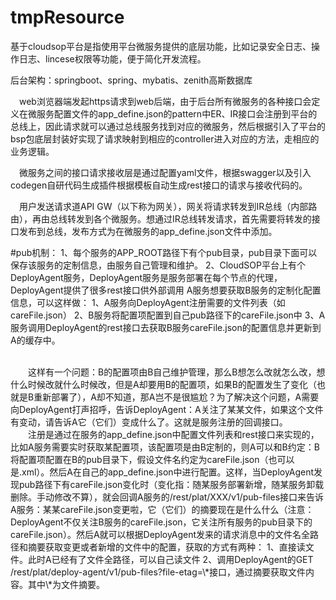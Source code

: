 # tmpResource

基于cloudsop平台是指使用平台微服务提供的底层功能，比如记录安全日志、操作日志、lincese权限等功能，便于简化开发流程。

后台架构：springboot、spring、mybatis、zenith高斯数据库

&emsp;web浏览器端发起https请求到web后端，由于后台所有微服务的各种接口会定义在微服务配置文件的app_define.json的pattern中ER、IR接口会注册到平台的总线上，因此请求就可以通过总线服务找到对应的微服务，然后根据引入了平台的bsp包底层封装好实现了请求映射到相应的controller进入对应的方法，走相应的业务逻辑。

&emsp;微服务之间的接口请求接收层是通过配置yaml文件，根据swagger以及引入codegen自研代码生成插件根据模板自动生成rest接口的请求与接收代码的。

&emsp;用户发送请求道API GW（以下称为网关），网关将请求转发到IR总线（内部路由），再由总线转发到各个微服务。想通过IR总线转发请求，首先需要将转发的接口发布到总线，发布方式为在微服务的app_define.json文件中添加。

#pub机制：
1、每个服务的APP_ROOT路径下有个pub目录，pub目录下面可以保存该服务的定制信息，由服务自己管理和维护。
2、CloudSOP平台上有个DeployAgent服务，DeployAgent服务是服务部署在每个节点的代理，DeployAgent提供了很多rest接口供外部调用
A服务想要获取B服务的定制化配置信息，可以这样做：
1、A服务向DeployAgent注册需要的文件列表（如careFile.json）
2、B服务将配置项配置到自己pub路径下的careFile.json中
3、A服务调用DeployAgent的rest接口去获取B服务careFile.json的配置信息并更新到A的缓存中。

</br>
&emsp;&emsp;这样有一个问题：B的配置项由B自己维护管理，那么B想怎么改就怎么改，想什么时候改就什么时候改，但是A却要用B的配置项，如果B的配置发生了变化（也就是B重新部署了），A却不知道，那A岂不是很尴尬？为了解决这个问题，A需要向DeployAgent打声招呼，告诉DeployAgent：A关注了某某文件，如果这个文件有变动，请告诉A它（它们）变成什么了。这就是服务注册的回调接口。

</br>
&emsp;&emsp;注册是通过在服务的app_define.json中配置文件列表和rest接口来实现的，比如A服务需要实时获取某配置项，该配置项是由B定制的，则A可以和B约定：B将配置项配置在B的pub目录下，假设文件名约定为careFile.json（也可以是.xml）。然后A在自己的app_define.json中进行配置。这样，当DeployAgent发现pub路径下有careFile.json变化时（变化指：随某服务部署新增，随某服务卸载删除。手动修改不算），就会回调A服务的/rest/plat/XXX/v1/pub-files接口来告诉A服务：某某careFile.json变更啦，它（它们）的摘要现在是什么什么（注意：DeployAgent不仅关注B服务的careFile.json，它关注所有服务的pub目录下的careFile.json）。然后A就可以根据DeployAgent发来的请求消息中的文件名全路径和摘要获取变更或者新增的文件中的配置，获取的方式有两种：
1、直接读文件。此时A已经有了文件全路径，可以自己读文件
2、调用DeployAgent的GET /rest/plat/deploy-agent/v1/pub-files?file-etag=\*接口，通过摘要获取文件内容。其中\*为文件摘要。
